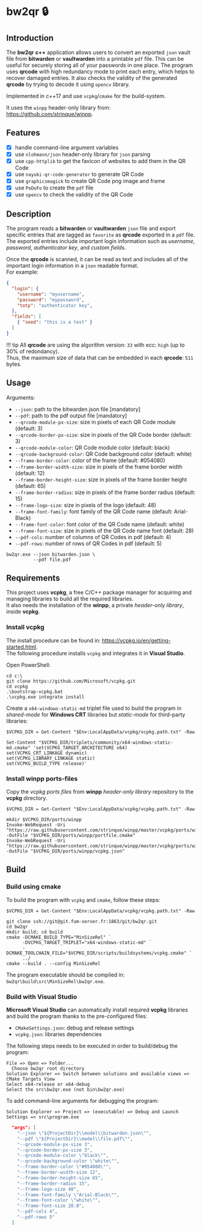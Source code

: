# bw2qr 🔒

## Introduction

The **bw2qr** **c++** application allows users to convert an exported `json` vault file from **bitwarden** or **vaultwarden** into a printable `pdf` file. This can be useful for securely storing all of your passwords in one place. The program uses **qrcode** with high redundancy mode to print each entry, which helps to recover damaged entries. It also checks the validity of the generated **qrcode** by trying to decode it using `opencv` library.  

Implemented in c++17 and use `vcpkg`/`cmake` for the build-system.  

It uses the `winpp` header-only library from: https://github.com/strinque/winpp.

## Features

- [x] handle command-line argument variables
- [x] use `nlohmann/json` header-only library for `json` parsing
- [x] use `cpp-httplib` to get the favicon of websites to add them in the QR Code
- [x] use `nayuki-qr-code-generator` to generate QR Code
- [x] use `graphicsmagick` to create QR Code png image and frame
- [x] use `PoDoFo` to create the `pdf` file
- [x] use `opencv` to check the validity of the QR Code

## Description
The program reads a **bitwarden** or **vaultwarden** `json` file and export specific entries that are tagged as `favorite` as **qrcode** exported in a `pdf` file. The exported entries include important login information such as *username*, *password*, *authenticator key*, and *custom fields*.

Once the **qrcode** is scanned, it can be read as text and includes all of the important login information in a `json` readable format.  
For example:

``` json
{
  "login": {
    "username": "myusername",
    "password": "mypassword",
    "totp": "authenticator key",
  },
  "fields": [
    { "seed": "this is a test" }
  ]
}
```

!!! tip
    All **qrcode** are using the algorithm version: `33` with ecc: `high` (up to 30% of redondancy).  
    Thus, the maximum size of data that can be embedded in each **qrcode**: `511` bytes.

## Usage

Arguments:

- `--json`:                       path to the bitwarden json file                                       [mandatory]
- `--pdf`:                        path to the pdf output file                                           [mandatory]
- `--qrcode-module-px-size`:      size in pixels of each QR Code module        (default: 3)
- `--qrcode-border-px-size`:      size in pixels of the QR Code border         (default: 3)
- `--qrcode-module-color`:        QR Code module color                         (default: black)
- `--qrcode-background-color`:    QR Code background color                     (default: white)
- `--frame-border-color`:         color of the frame                           (default: #054080)
- `--frame-border-width-size`:    size in pixels of the frame border width     (default: 12)
- `--frame-border-height-size`:   size in pixels of the frame border height    (default: 65)
- `--frame-border-radius`:        size in pixels of the frame border radius    (default: 15)
- `--frame-logo-size`:            size in pixels of the logo                   (default: 48)
- `--frame-font-family`:          font family of the QR Code name              (default: Arial-Black)
- `--frame-font-color`:           font color of the QR Code name               (default: white)
- `--frame-font-size`:            size in pixels of the QR Code name font      (default: 28)
- `--pdf-cols`:                   number of columns of QR Codes in pdf         (default: 4)
- `--pdf-rows`:                   number of rows of QR Codes in pdf            (default: 5)

``` console
bw2qr.exe --json bitwarden.json \
          --pdf file.pdf
```

## Requirements

This project uses **vcpkg**, a free C/C++ package manager for acquiring and managing libraries to build all the required libraries.  
It also needs the installation of the **winpp**, a private *header-only library*, inside **vcpkg**.

### Install vcpkg

The install procedure can be found in: https://vcpkg.io/en/getting-started.html.  
The following procedure installs `vcpkg` and integrates it in **Visual Studio**.

Open PowerShell: 

``` console
cd c:\
git clone https://github.com/Microsoft/vcpkg.git
cd vcpkg
.\bootstrap-vcpkg.bat
.\vcpkg.exe integrate install
```

Create a `x64-windows-static-md` triplet file used to build the program in *shared-mode* for **Windows CRT** libraries but *static-mode* for third-party libraries:

``` console
$VCPKG_DIR = Get-Content "$Env:LocalAppData/vcpkg/vcpkg.path.txt" -Raw 

Set-Content "$VCPKG_DIR/triplets/community/x64-windows-static-md.cmake" 'set(VCPKG_TARGET_ARCHITECTURE x64)
set(VCPKG_CRT_LINKAGE dynamic)
set(VCPKG_LIBRARY_LINKAGE static)
set(VCPKG_BUILD_TYPE release)'
```

### Install winpp ports-files

Copy the *vcpkg ports files* from **winpp** *header-only library* repository to the **vcpkg** directory.

``` console
$VCPKG_DIR = Get-Content "$Env:LocalAppData/vcpkg/vcpkg.path.txt" -Raw 

mkdir $VCPKG_DIR/ports/winpp
Invoke-WebRequest -Uri "https://raw.githubusercontent.com/strinque/winpp/master/vcpkg/ports/winpp/portfile.cmake" -OutFile "$VCPKG_DIR/ports/winpp/portfile.cmake"
Invoke-WebRequest -Uri "https://raw.githubusercontent.com/strinque/winpp/master/vcpkg/ports/winpp/vcpkg.json" -OutFile "$VCPKG_DIR/ports/winpp/vcpkg.json"
```

## Build

### Build using cmake

To build the program with `vcpkg` and `cmake`, follow these steps:

``` console
$VCPKG_DIR = Get-Content "$Env:LocalAppData/vcpkg/vcpkg.path.txt" -Raw 

git clone ssh://git@git.fum-server.fr:1863/git/bw2qr.git
cd bw2qr
mkdir build; cd build
cmake -DCMAKE_BUILD_TYPE="MinSizeRel" `
      -DVCPKG_TARGET_TRIPLET="x64-windows-static-md" `
      -DCMAKE_TOOLCHAIN_FILE="$VCPKG_DIR/scripts/buildsystems/vcpkg.cmake" `
      ../
cmake --build . --config MinSizeRel
```

The program executable should be compiled in: `bw2qr\build\src\MinSizeRel\bw2qr.exe`.

### Build with Visual Studio

**Microsoft Visual Studio** can automatically install required **vcpkg** libraries and build the program thanks to the pre-configured files: 

- `CMakeSettings.json`: debug and release settings
- `vcpkg.json`: libraries dependencies

The following steps needs to be executed in order to build/debug the program:

``` console
File => Open => Folder...
  Choose bw2qr root directory
Solution Explorer => Switch between solutions and available views => CMake Targets View
Select x64-release or x64-debug
Select the src\bw2qr.exe (not bin\bw2qr.exe)
```

To add command-line arguments for debugging the program:

```
Solution Explorer => Project => (executable) => Debug and Launch Settings => src\program.exe
```

``` json
  "args": [
    "--json \"${ProjectDir}\\model\\bitwarden.json\"",
    "--pdf \"${ProjectDir}\\model\\file.pdf\"",
    "--qrcode-module-px-size 3",
    "--qrcode-border-px-size 3",
    "--qrcode-module-color \"black\"",
    "--qrcode-background-color \"white\"",
    "--frame-border-color \"#054080\"",
    "--frame-border-width-size 12",
    "--frame-border-height-size 65",
    "--frame-border-radius 15",
    "--frame-logo-size 48",
    "--frame-font-family \"Arial-Black\"",
    "--frame-font-color \"white\"",
    "--frame-font-size 28.0",
    "--pdf-cols 4",
    "--pdf-rows 5"
  ]
```